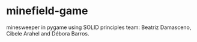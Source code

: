 # minefield-game
minesweeper in pygame using SOLID principles
team: Beatriz Damasceno, Cibele Arahel and Débora Barros.
